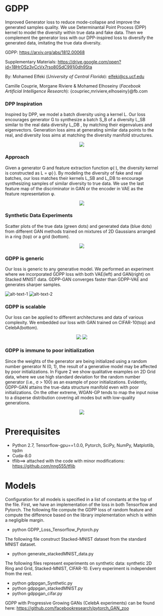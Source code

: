 # GDPP
Improved Generator loss to reduce mode-collapse and improve the generated samples quality. We use Determinantal Point Process (DPP) kernel to model the diversity within true data and fake data. Then we complement the generator loss with our DPP-inspired loss to diversify the generated data, imitating the true data diversity.

GDPP: https://arxiv.org/abs/1812.00068

Supplementary Materials: https://drive.google.com/open?id=18HrOSz3vCcVx7rso80SdC991j0dh9Sta

By: 
Mohamed Elfeki (*University of Central Florida*): elfeki@cs.ucf.edu

Camille Couprie, Morgane Riviere & Mohamed Elhoseiny 
(*Facebook Artificial Intelligence Research*): {coupriec,mriviere,elhoseiny}@fb.com


### DPP Inspiration

Inspired by DPP, we model a batch diversity using a kernel L. Our loss encourages generator G to synthesize a batch S_B of a diversity L_SB similar to the real data diversity L_DB , by matching their eigenvalues and eigenvectors. Generation loss aims at generating similar data points to the real, and diversity loss aims at matching the diversity manifold structures.

<p align="center">
  <img src ="https://github.com/M-Elfeki/GDPP/blob/master/Figures/GDPP_Teaser.png"/>
</p>


### Approach

Given a generator G and feature extraction function φ(·), the diversity kernel is constructed as L = φ(·). By modeling the diversity of fake and real batches, our loss matches their kernels L_SB and L_DB to encourage synthesizing samples of similar diversity to true data. We use the last feature map of the discriminator in GAN or the encoder in VAE as the feature representation φ.
  
<p align="center">
  <img src ="https://github.com/M-Elfeki/GDPP/blob/master/Figures/GDPP_Approach.png"/>
</p>


### Synthetic Data Experiments
Scatter plots of the true data (green dots) and generated data (blue dots) from different GAN methods trained on mixtures of 2D Gaussians arranged in a ring (top) or a grid (bottom).

<p align="center">
  <img src ="https://github.com/M-Elfeki/GDPP/blob/master/Figures/synthetic_qualitative.png"/>
</p>


### GDPP is generic
Our loss is generic to any generative model. We performed an experiment where we incorporated GDPP loss with both VAE(left) and GAN(right) on Stacked MNIST data. GDPP-GAN converges faster than GDPP-VAE and generates sharper samples.

![alt-text-1](https://github.com/M-Elfeki/GDPP/blob/master/Figures/vae_dpp_mnist.png "Generative Adversarial Network with GDPP") ![alt-text-2](https://github.com/M-Elfeki/GDPP/blob/master/Figures/stacked_mnist_qualitative.png "Variational AutoEncoder with GDPP")


### GDPP is scalable
Our loss can be applied to different architectures and data of various complexity. We embedded our loss with GAN trained on CIFAR-10(top) and CelebA(bottom).


<p align="center">
  <img src ="https://github.com/M-Elfeki/GDPP/blob/master/Figures/cifar_qualitative.jpg"/>
  <img src ="https://github.com/M-Elfeki/GDPP/blob/master/Figures/celeba_GDPPtrue_s5_iter_200000_avg.jpg"/>
</p>


### GDPP is immune to poor initialization

Since the weights of the generator are being initialized using a random number generator N (0, 1), the result of a generative model may be affected by poor initializations. In Figure 2 we show qualitative examples on 2D Grid data, where we use high standard deviation for the random number generator (i.e., σ > 100) as an example of poor initializations. Evidently, GDPP-GAN attains the true-data structure manifold even with poor initializations. On the other extreme, WGAN-GP tends to map the input noise to a disperse distribution covering all modes but with low-quality generations.

<p align="center">
  <img src ="https://github.com/M-Elfeki/GDPP/blob/master/Figures/poor_initialization_modified.jpg"/>
</p>



# Prerequisites
* Python 2.7, Tensorflow-gpu==1.0.0, Pytorch, SciPy, NumPy, Matplotlib, tqdm
* Cuda-8.0
* tflib==> attached with the code with minor modifications: https://github.com/nng555/tflib

# Models
Configuration for all models is specified in a list of constants at the top of the file. First, we have an implementation of the loss in both Tensorflow and Pytorch. The following file compute the GDPP loss of random feature and compute the difference based on the library implementation which is within a negligible margin.
* python GDPP_Loss_Tensorflow_Pytorch.py

The following file construct Stacked-MNIST dataset from the standard MNIST dataset.
* python generate_stackedMNIST_data.py

The following files represent experiments on synthetic data: synthetic 2D Ring and Grid, Stacked-MNIST, CIFAR-10. Every experiment is independent from the rest.
* python gdppgan_Synthetic.py
* python gdppgan_stackedMNIST.py
* python gdppgan_cifar.py


GDPP with Progressive Growing GANs (CelebA experiments) can be found here: https://github.com/facebookresearch/pytorch_GAN_zoo


